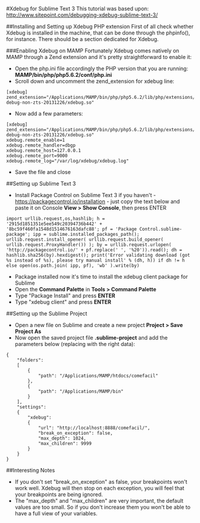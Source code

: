 #Xdebug for Sublime Text 3
This tutorial was based upon: http://www.sitepoint.com/debugging-xdebug-sublime-text-3/

##Installing and Setting up Xdebug PHP extension
First of all check whether Xdebug is installed in the machine, that can be done through the phpinfo(), for instance. There should be a section dedicated for Xdebug.

###Enabling Xdebug on MAMP
Fortunately Xdebug comes natively on MAMP through a Zend extension and it's pretty straightforward to enable it:
* Open the php.ini file accordingly the PHP version that you are running: **MAMP/bin/php/php5.6.2/conf/php.ini**
* Scroll down and uncomment the zend_extension for xdebug line:
```
[xdebug]
zend_extension="/Applications/MAMP/bin/php/php5.6.2/lib/php/extensions/no-debug-non-zts-20131226/xdebug.so"
```
* Now add a few parameters:
```
[xdebug]
zend_extension="/Applications/MAMP/bin/php/php5.6.2/lib/php/extensions/no-debug-non-zts-20131226/xdebug.so"
xdebug.remote_enable=1
xdebug.remote_handler=dbgp
xdebug.remote_host=127.0.0.1
xdebug.remote_port=9000
xdebug.remote_log="/var/log/xdebug/xdebug.log"
```
* Save the file and close

##Setting up Sublime Text 3
* Install Package Control on Sublime Text 3 if you haven't - https://packagecontrol.io/installation - just copy the text below and paste it on Console **View > Show Console**, then press ENTER
```
import urllib.request,os,hashlib; h = '2915d1851351e5ee549c20394736b442' + '8bc59f460fa1548d1514676163dafc88'; pf = 'Package Control.sublime-package'; ipp = sublime.installed_packages_path(); urllib.request.install_opener( urllib.request.build_opener( urllib.request.ProxyHandler()) ); by = urllib.request.urlopen( 'http://packagecontrol.io/' + pf.replace(' ', '%20')).read(); dh = hashlib.sha256(by).hexdigest(); print('Error validating download (got %s instead of %s), please try manual install' % (dh, h)) if dh != h else open(os.path.join( ipp, pf), 'wb' ).write(by)
```
* Package installed now it's time to install the xdebug client package for Sublime
* Open the **Command Palette** in **Tools > Command Palette**
* Type "Package Install" and press **ENTER**
* Type "xdebug client" and press **ENTER**

##Setting up the Sublime Project
* Open a new file on Sublime and create a new project **Project > Save Project As**
* Now open the saved project file **.sublime-project** and add the parameters below (replacing with the right data):
```
{
	"folders":
	[
		{
			"path": "/Applications/MAMP/htdocs/comefacil"
		},
		{
			"path": "/Applications/MAMP/bin"
		}
	],
	"settings":
	{
		"xdebug":
		{
			"url": "http://localhost:8888/comefacil/",
			"break_on_exception": false,
			"max_depth": 1024,
			"max_children": 9999
		}
	}
}
```

##Interesting Notes
* If you don't set "break_on_exception" as false, your breakpoints won't work well. Xdebug will then stop on each exception, you will feel that your breakpoints are being ignored.
* The "max_depth" and "max_children" are very important, the default values are too small. So if you don't increase them you won't be able to have a full view of your variables.
